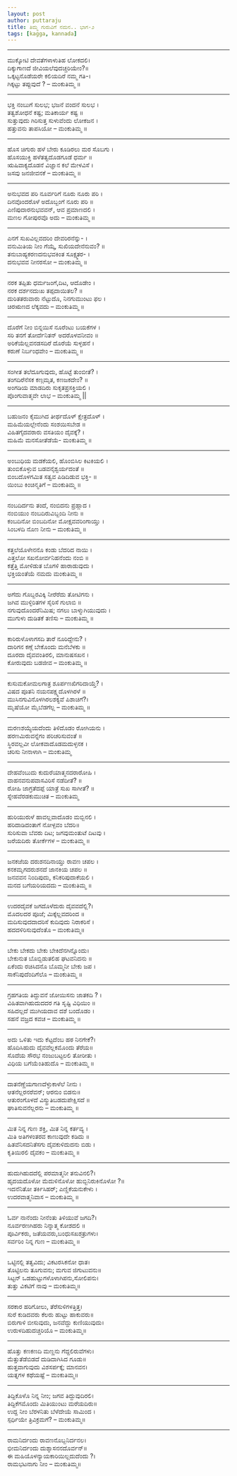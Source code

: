 ```yaml
---
layout: post 
author: puttaraju
title: ತಿಮ್ಮ ಗುರುವಿಗೆ ನಮನ.. ಭಾಗ-೨
tags: [kagga, kannada]
---
```


***  
ಮುಕ್ಕೋಟಿ ದೇವತೆಗಳಾಳುತಿಹ ಲೋಕದಲಿ।  
ದಿಕ್ಕುಗಾಣದೆ ಜೀವಿಯಲೆವುದಚ್ಚರಿಯೇಂ?॥  
ಒಕ್ಕಟ್ಟನೊಡೆಯರೇ ಕಲಿಯದಿರೆ ನಮ್ಮ ಗತಿ-।  
ಗಿಕ್ಕಟ್ಟು ತಪ್ಪುವುದೆ ? – ಮಂಕುತಿಮ್ಮ ॥  
***  
ಭಕ್ತಿ ನಂಬುಗೆ ಸುಲಭ; ಭಜನೆ ವಂದನೆ ಸುಲಭ ।  
ತತ್ವಶೋಧನೆ ಕಷ್ಟ; ಮತಿಕಾರ್ಯ ಕಷ್ಟ ॥  
ಸುತ್ತುವುದು ಗಿರಿಸುತ್ತ ಸುಳುವೆಂದು ಲೋಕಜನ ।  
ಹತ್ತುವನು ತಾಪಸಿಯೋ – ಮಂಕುತಿಮ್ಮ ॥  
***  
ಹೊಸ ಚಿಗುರು ಹಳೆ ಬೇರು ಕೂಡಿರಲು ಮರ ಸೊಬಗು ।  
ಹೊಸಯುಕ್ತಿ ಹಳೆತತ್ವದೊಡಗೂಡೆ ಧರ್ಮ ॥  
ಋಷಿವಾಕ್ಯದೊಡನೆ ವಿಜ್ಞಾನ ಕಲೆ ಮೇಳವಿಸೆ ।  
ಜಸವು ಜನಜೀವನಕೆ – ಮಂಕುತಿಮ್ಮ ॥  
***  
ಅನುಭವದ ಪರಿ ನೂರ್ವರಿಗೆ ನೂರು ನೂರು ಪರಿ ।  
ದಿನವೊಂದರೊಳೆ ಅದೊಬ್ಬಂಗೆ ನೂರು ಪರಿ ॥  
ಎಣಿಪುದಾರನುಭವವನ್, ಆವ ಪ್ರಮಾಣದಲಿ ।  
ಮಣಲ ಗೋಪುರವೊ ಅದು – ಮಂಕುತಿಮ್ಮ ॥  
***  
ಎನಗೆ ಸುಖವಿಲ್ಲವದರಿಂ ದೇವರಿರನೆನ್ನು- ।  
ವನುಮಿತಿಯ ನೀಂ ಗೆಯ್ಕೆ, ಸುಖಿಯದೇನೆನುವಂ? ॥  
ತನುಬಾಹ್ಯಕರಣದನುಭವಕಿಂತ ಸೂಕ್ಷ್ಮತರ- ।  
ದನುಭವವ ನೀನರಸೋ – ಮಂಕುತಿಮ್ಮ ॥  
***  
ನರಕ ತಪ್ಪಿತು ಧರ್ಮಜಂಗೆ,ದಿಟ, ಆದೊಡೇಂ ।  
ನರಕ ದರ್ಶನದುಃಖ ತಪ್ಪದಾಯಿತಲ? ॥  
ದುರಿತತರುವಾರು ನೆಟ್ಟುದೊ, ನಿನಗುಮುಂಟು ಫಲ ।  
ಚಿರಋಣದ ಲೆಕ್ಕವದು – ಮಂಕುತಿಮ್ಮ ॥  
***  
ದೊರೆಗೆ ನೀಂ ಬಿನ್ನಯಿಸೆ ನೂರೆಂಟು ಬಯಕೆಗಳ ।  
ಸರಿ ತನಗೆ ತೋರ್ದೆನಿತನ್ ಅದರೊಳವನೀವಂ ॥  
ಅರಿಕೆಯೆಲ್ಲವನಡಸದಿರೆ ದೊರೆಯೆ ಸುಳ್ಳಹನೆ ।  
ಕರುಣೆ ನಿರ್ಬಂಧವೇಂ – ಮಂಕುತಿಮ್ಮ ॥  
***  
ಸಂಗೀತ ತಲೆದೂಗುವುದು, ಹೊಟ್ಟೆ ತುಂಬೀತೆ? ।  
ತಂಗದಿರೆನೆಸಕ ಕಣ್ಗಮೃತ, ಕಣಜಕದೇಂ? ॥  
ಅಂಗಡಿಯ ಮಾಡದಿರು ಸುಕೃತಪ್ರಸಕ್ತಿಯಲಿ ।  
ಪೊಂಗುವಾತ್ಮವೇ ಲಾಭ – ಮಂಕುತಿಮ್ಮ ||
***  
ಬಹುಜನಂ ಕೈಮುಗಿದ ತೀರ್ಥದೊಳ್ ಕ್ಷೇತ್ರದೊಳ್ ।  
ಮಹಿಮೆಯಲ್ಲೇನೆಂದು ಸಂಶಯಿಸಬೇಡ ॥  
ವಿಹಿತಗೈದವರಾರು ವಸತಿಯಂ ದೈವಕ್ಕೆ? ।  
ಮಹಿಮೆ ಮನಸೋತೆಡೆಯೆ- ಮಂಕುತಿಮ್ಮ ॥  
***  
ಅಂಬುಧಿಯ ಮಡಕೆಯಲಿ, ಹೊಂಬಿಸಿಲ ಕಿಟಕಿಯಲಿ ।  
ತುಂಬಿಕೊಳ್ಳುವ ಬಡವನೈಶ್ವರ್ಯದಂತೆ ॥  
ಬಿಂಬದೊಳಗಮಿತ ಸತ್ವವ ಪಿಡಿದಿಡುವ ಭಕ್ತಿ- ॥  
ಯಿಂಬು ಕಿಂಚಿನ್ಮತಿಗೆ – ಮಂಕುತಿಮ್ಮ ॥  
***  
ನಂಬದಿರ್ದನು ತಂದೆ, ನಂಬಿದನು ಪ್ರಹ್ಲಾದ ।  
ನಂಬಿಯುಂ ನಂಬದಿರುವಿಬ್ಬಂದಿ ನೀನು ॥  
ಕಂಬದಿನೋ ಬಿಂಬದಿನೋ ಮೋಕ್ಷವವರಿಂಗಾಯ್ತು ।  
ಸಿಂಬಳದಿ ನೊಣ ನೀನು – ಮಂಕುತಿಮ್ಮ ॥  
***  
ಕತ್ತಲೆಯೊಳೇನನೊ ಕಂಡು ಬೆದರಿದ ನಾಯಿ ।  
ಎತ್ತಲೋ ಸಖನೋರ್ವನಿಹನೆಂದು ನಂಬಿ ॥  
ಕತ್ತೆತ್ತಿ ಮೋಳಿಡುತ ಬೊಗಳಿ ಹಾರಾಡುವುದು ।  
ಭಕ್ತಿಯಂತೆಯೆ ನಮದು ಮಂಕುತಿಮ್ಮ ॥  
***  
ಅಗೆದು ಗೊಬ್ಬರವಿಕ್ಕಿ ನೀರೆರೆದು ತೋಟಿಗನು ।  
ಜಗಿವ ಮುಳ್ಳಿರಿತಗಳ ಸೈರಿಸೆ ಗುಲಾಬಿ ॥  
ನಗುವುದೊಂದರೆನಿಮಿಷ; ನಗಲು ಬಾಳ್ಮುಗಿಯುವುದು ।  
ಮುಗುಳು ದುಡಿತಕೆ ತಣಿಸು – ಮಂಕುತಿಮ್ಮ ॥  
***  
ಕಾರಿರುಳೊಳಾಗಸದಿ ತಾರೆ ನೂರಿದ್ದೇನು? ।  
ದಾರಿಗನ ಕಣ್ಗೆ ಬೇಕೊಂದು ಮನೆಬೆಳಕು ॥  
ದೂರದಾ ದೈವವಂತಿರಲಿ, ಮಾನುಷಸಖನ ।  
ಕೋರುವುದು ಬಡಜೀವ – ಮಂಕುತಿಮ್ಮ ॥  
***  
ಕುಸುಮಕೋಮಲಗಾತ್ರ ಶೂರ್ಪಣಖಿಗರಿದಾಯ್ತೆ? ।  
ವಿಷದ ಪೂತನಿ ನಯನಪಕ್ಷ್ಮದೊಳಗಿರಳೆ ॥  
ಮುಸಿನಗುವಿನೊಳಗಿರಲಶಕ್ಯವೆ ಪಿಶಾಚಿಗೆ?।  
ಮೃಷೆಯೋ ಮೈಬೆಡಗೆಲ್ಲ – ಮಂಕುತಿಮ್ಮ ॥  
***  
ಮರಣಶಯ್ಯೆಯದೆಂದು ತಿಳಿದೊಡಂ ರೋಗಿಯನು ।  
ಹರಣಮಿರುವನ್ನೆಗಂ ಪರಿಚರಿಸುವಂತೆ ॥  
ಸ್ಥಿರವಲ್ಲವೀ ಲೋಕವಾದೊಡಮದುಳ್ಳನಕ ।  
ಚರಿಸು ನೀನಾಳಾಗಿ – ಮಂಕುತಿಮ್ಮ
***  
ದೇಹವೆಂಬುದು ಕುದುರೆಯಾತ್ಮನದರಾರೋಹಿ ।  
ವಾಹನವನುಪವಾಸವಿರಿಸೆ ನಡೆದೀತೆ? ॥  
ರೋಹಿ ಜಾಗ್ರತೆದಪ್ಪೆ ಯಾತ್ರೆ ಸುಖ ಸಾಗೀತೆ? ॥  
ಸ್ನೇಹವೆರಡಕುಮುಚಿತ – ಮಂಕುತಿಮ್ಮ
***  
ಹುರಿಯುರುಳೆ ಹಾವಲ್ಲವಾದೊಡಂ ಮಬ್ಬಿನಲಿ ।  
ಹರಿದಾಡಿದಂತಾಗೆ ನೋಳ್ಪವಂ ಬೆದರಿ॥  
ಸುರಿಸುವಾ ಬೆವರು ದಿಟ; ಜಗವುಮಂತುಟೆ ದಿಟವು ।  
ಜರೆಯದಿರು ತೋರ್ಕೆಗಳ – ಮಂಕುತಿಮ್ಮ ॥  
***  
ಜನಕಜೆಯ ದರುಶನದಿನಾಯ್ತು ರಾವಣ ಚಪಲ ।  
ಕನಕಮೃಗದರುಶನದೆ ಜಾನಕಿಯ ಚಪಲ ॥  
ಜನವವನ ನಿಂದಿಪುದು, ಕನಿಕರಿಪುದಾಕೆಯಲಿ ।  
ಮನದ ಬಗೆಯರಿಯದದು – ಮಂಕುತಿಮ್ಮ ॥  
***  
ಉದರದೈವಕೆ ಜಗದೊಳೆದುರು ದೈವವದೆಲ್ಲಿ?।  
ಮೊದಲದರ ಪೂಜೆ; ಮಿಕ್ಕೆಲ್ಲವದರಿಂದ ॥  
ಮದಿಸುವುದದಾದರಿಸೆ ಕುದಿವುದು ನಿರಾಕರಿಸೆ ।  
ಹದದಳಿರಿಸುವುದೆಂತೊ – ಮಂಕುತಿಮ್ಮ॥  
***  
ಬೇಕು ಬೇಕದು ಬೇಕು ಬೇಕಿದೆನಗಿನ್ನೊಂದು।  
ಬೇಕುನುತ ಬೊಬ್ಬಿಡುತಲಿಹ ಘಟವನಿದನು ॥  
ಏಕೆಂದು ರಚಿಸಿದನೊ ಬೊಮ್ಮನೀ ಬೇಕು ಜಪ ।  
ಸಾಕೆನಿಪುದೆಂದಿಗೆಲೊ – ಮಂಕುತಿಮ್ಮ ॥  
***  
ಗ್ರಹಗತಿಯ ತಿದ್ದುವನೆ ಜೋಯಿಸನು ಜಾತಕದಿ ? ।  
ವಿಹಿತವಾಗಿಹುದುದದರ ಗತಿ ಸೃಷ್ಟಿ ವಿಧಿಯಿಂ ॥  
ಸಹಿದಲ್ಲದೆ ಮುಗಿಯದಾವ ದಶೆ ಬಂದೊಡಂ ।  
ಸಹನೆ ವಜ್ರದ ಕವಚ – ಮಂಕುತಿಮ್ಮ ॥  
***  
ಅದು ಒಳಿತು ಇದು ಕೆಟ್ಟದೆಂಬ ಹಠ ನಿನಗೇಕೆ?।  
ಹೊದಿಸಿಹುದು ದೈವವೆಲ್ಲಕಮೊಂದು ತೆರೆಯ॥  
ಸೊದೆಯ ಸೌರಭ ನಂಜುಬಟ್ಟಲಲಿ ತೋರೀತು ।  
ವಿಧಿಯ ಬಗೆಯೆಂತಿಹುದೊ – ಮಂಕುತಿಮ್ಮ ॥  
***  
ದಾತನೆಣ್ಣೆಯಗಾಣದೆಳ್ಳುಕಾಳೆಲೆ ನೀನು ।  
ಆತನೆಲ್ಲರನರೆವನ್; ಆರನುಂ ಬಿಡನು॥  
ಆತುರಂಗೊಳದೆ ವಿಸ್ಮ್ರುತಿಬಡದುಪೇಕ್ಷಿಸದೆ ॥  
ಘಾತಿಸುವನೆಲ್ಲರನು – ಮಂಕುತಿಮ್ಮ ॥  
***  
ಮಿತ ನಿನ್ನ ಗುಣ ಶಕ್ತಿ, ಮಿತ ನಿನ್ನ ಕರ್ತವ್ಯ ।  
ಮಿತಿ ಅತಿಗಳಂತರವ ಕಾಣುವುದೇ ಕಡಿದು ॥  
ಹಿತವೆನಿಸದನಿತೆಸಗು ದೈವಕುಳಿದುದನು ಬಿಡು ।  
ಕೃತಿಯಿರಲಿ ದೈವಕಂ – ಮಂಕುತಿಮ್ಮ ॥  
***  
ಹುದುಗಿಹುದದೆಲ್ಲಿ ಪರಮಾತ್ಮನೀ ತನುವಿನಲಿ?।  
ಹೃದಯದೊಳೋ ಮೆದುಳಿನೊಳೋ ಹುಬ್ಬಿನಿರುಕಿನೊಳೋ ?॥  
ಇದನೆನಿತೋ ತರ್ಕಿಸಿಹರ್; ಎಣ್ಣಿಕೆಯನುಕೇಳು ।  
ಉದರವಾತ್ಮನಿವಾಸ – ಮಂಕುತಿಮ್ಮ ॥  
***  
ಓರ್ವ ನಾನೆಂದು ನೀನೆಂತು ತಿಳಿಯುವೆ ಜಗದಿ?।  
ನೂರ್ವರಣಗಿಹರು ನಿನ್ನಾತ್ಮ ಕೋಶದಲಿ ॥  
ಪೂರ್ವಿಕರು, ಜತೆಯವರು,ಬಂಧುಸಖಶತ್ರುಗಳು।  
ಸರ್ವರಿಂ ನಿನ್ನ ಗುಣ – ಮಂಕುತಿಮ್ಮ ॥  
***  
ಒಟ್ಟಿನಲ್ಲಿ ತತ್ವವಿದು; ವಿಕಟರಸಿಕನೋ ಧಾತ।  
ತೊಟ್ಟಿಲನು ತೂಗುವನು; ಮಗುವ ಜಿಗುಟುವನು॥  
ಸಿಟ್ಟನ್ ಒಡಹುಟ್ಟುಗಳೊಳಾಗಿಪನು,ಸೋಲಿಪನು।  
ತುತ್ತು ವಿಕಟಿಗೆ ನಾವು – ಮಂಕುತಿಮ್ಮ॥  
***  
ಸರಕಾರ ಹರಿಗೋಲು, ತೆರೆಸುಳಿಗಳತ್ತಿತ್ತ।  
ಸುರೆ ಕುಡಿದವರು ಕೆಲರು ಹುಟ್ಟು ಹಾಕುವರು॥  
ಬಿರುಗಾಳಿ ಬೀಸುವುದು, ಜನವೆದ್ದು ಕುಣಿಯುವುದು।  
ಉರುಳದಿಹುದಚ್ಚರಿಯೊ – ಮಂಕುತಿಮ್ಮ॥  
***  
ಹೊತ್ತು ಕಣಕಣದಿ ಮಣ್ಣನು ಗೆದ್ದಲಿರುವೆಗಳು।  
ಮೆತ್ತುತೆಡೆಬಿಡದೆ ದುಡಿದಾಗಿಸಿದ ಗೂಡು॥  
ಹುತ್ತವಾಗುವುದು ವಿಶಸರ್ಪಕ್ಕೆ; ಮಾನವನ।  
ಯತ್ನಗಳ ಕಥೆಯಷ್ಟೆ – ಮಂಕುತಿಮ್ಮ॥  
***  
ತಿದ್ದಿಕೊಳೊ ನಿನ್ನ ನೀಂ; ಜಗವ ತಿದ್ದುವುದಿರಲಿ।  
ತಿದ್ದಿಕೆಗಮೊಂದು ಮಿತಿಯುಂಟು ಮರೆಯದಿರು॥  
ಉದ್ದ ನೀಂ ಬೆರಳನಿತು ಬೆಳೆದೇಯೆ ಸಾಮಿಂದ ।  
ಸ್ಪರ್ಧಿಯೇ ತ್ರಿವಿಕ್ರಮಗೆ? – ಮಂಕುತಿಮ್ಮ॥  
***  
ರಾಮನಿರ್ದಂದು ರಾವಣನೊಬ್ಬನಿರ್ದನಲ।  
ಭೀಮನಿರ್ದಂದು ದುಶ್ಶಾಸನನದೊರ್ವನ್॥  
ಈ ಮಹಿಯೊಳನ್ಯಾಯಕಾರಿಯಿಲ್ಲದುದೆಂದು ?।  
ರಾಮಭಟನಾಗು ನೀಂ – ಮಂಕುತಿಮ್ಮ॥  
